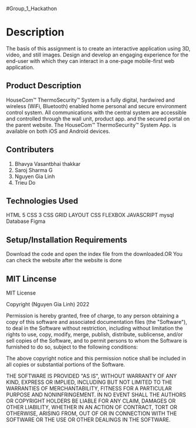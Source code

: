 #Group_1_Hackathon
# Description
 
The basis of this assignment is to create an interactive application using 3D, video, and still images.
Design and develop an engaging experience for the end-user with which they can interact in a one-page
mobile-first web application.
 
## Product Description
HouseCom™ ThermoSecurity™ System is a fully digital, hardwired and wireless (WiFi, Bluetooth)
enabled home personal and secure environment control system. All communications with the central
system are accessible and controlled through the wall unit, product app. and the secured portal on the parent
website. The HouseCom™ ThermoSecurity™ System App. is available on both iOS and Android devices.

## Contributers
 
1. Bhavya Vasantbhai thakkar
2. Saroj Sharma G
3. Nguyen Gia Linh
4. Trieu Do
 
## Technologies Used
 
HTML 5
CSS 3
CSS GRID LAYOUT
CSS FLEXBOX
JAVASCRIPT
mysql Database
Figma
 
## Setup/Installation Requirements
 
Download the code and open the index file from the downloaded.OR You can check the website after the website is done

## MIT Lincense
MIT License

Copyright (Nguyen Gia Linh) 2022 

Permission is hereby granted, free of charge, to any person obtaining a copy
of this software and associated documentation files (the "Software"), to deal
in the Software without restriction, including without limitation the rights
to use, copy, modify, merge, publish, distribute, sublicense, and/or sell
copies of the Software, and to permit persons to whom the Software is
furnished to do so, subject to the following conditions:

The above copyright notice and this permission notice shall be included in all
copies or substantial portions of the Software.

THE SOFTWARE IS PROVIDED "AS IS", WITHOUT WARRANTY OF ANY KIND, EXPRESS OR
IMPLIED, INCLUDING BUT NOT LIMITED TO THE WARRANTIES OF MERCHANTABILITY,
FITNESS FOR A PARTICULAR PURPOSE AND NONINFRINGEMENT. IN NO EVENT SHALL THE
AUTHORS OR COPYRIGHT HOLDERS BE LIABLE FOR ANY CLAIM, DAMAGES OR OTHER
LIABILITY, WHETHER IN AN ACTION OF CONTRACT, TORT OR OTHERWISE, ARISING FROM,
OUT OF OR IN CONNECTION WITH THE SOFTWARE OR THE USE OR OTHER DEALINGS IN THE
SOFTWARE.
 
